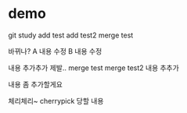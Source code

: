 # demo
git study
add test
add test2
merge test

바뀌나?
A 내용 수정
B 내용 수정

내용 추가추가
제발..
merge test
merge test2
내용 추추가

내용 좀 추가할게요

체리체리~
cherrypick 당할 내용

